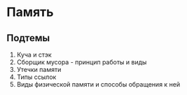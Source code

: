 # Память

<primary-label ref="extra"/>
<secondary-label ref="todo"/>

## Подтемы

<snippet id="storage-plan">

1. Куча и стэк
2. Сборщик мусора - принцип работы и виды
3. Утечки памяти
4. Типы ссылок
5. Виды физической памяти и способы обращения к ней

</snippet>